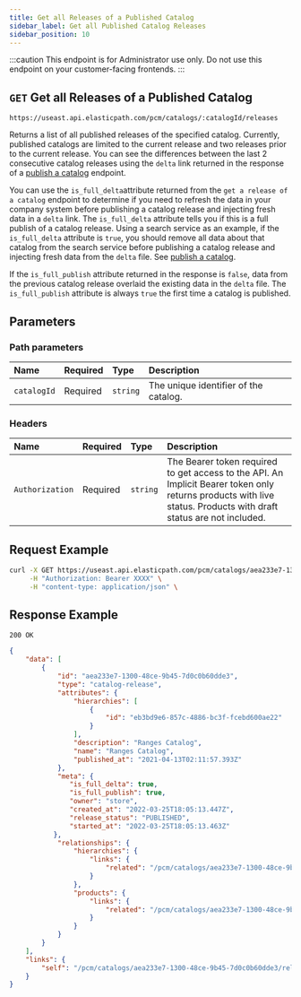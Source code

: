 ```yaml
---
title: Get all Releases of a Published Catalog
sidebar_label: Get all Published Catalog Releases
sidebar_position: 10
---
```


:::caution
This endpoint is for Administrator use only. Do not use this endpoint on your customer-facing frontends.
:::

## `GET` Get all Releases of a Published Catalog

```http
https://useast.api.elasticpath.com/pcm/catalogs/:catalogId/releases
```

Returns a list of all published releases of the specified catalog. Currently, published catalogs are limited to the current release and two releases prior to the current release. You can see the differences between the last 2 consecutive catalog releases using the `delta` link returned in the response of a [publish a catalog](/docs/pxm/catalogs/catalog-release-admin/publish-a-catalog) endpoint.

You can use the `is_full_delta`attribute returned from the `get a release of a catalog` endpoint to determine if you need to refresh the data in your company system before publishing a catalog release and injecting fresh data in a `delta` link. The `is_full_delta` attribute tells you if this is a full publish of a catalog release. Using a search service as an example, if the `is_full_delta` attribute is `true`, you should remove all data about that catalog from the search service before publishing a catalog release and injecting fresh data from the `delta` file. See [publish a catalog](/docs/pxm/catalogs/catalog-release-admin/publish-a-catalog).

If the `is_full_publish` attribute returned in the response is `false`, data from the previous catalog release overlaid the existing data in the `delta` file. The `is_full_publish` attribute is always `true` the first time a catalog is published.

## Parameters

### Path parameters

 | Name | Required | Type | Description |
 | :--- | :--- | :--- | :--- |
 | `catalogId` | Required | `string` | The unique identifier of the catalog. |

### Headers

| Name | Required | Type | Description |
| :--- | :--- | :--- | :--- |
| `Authorization` | Required | `string` | The Bearer token required to get access to the API. An Implicit Bearer token only returns products with live status. Products with draft status are not included. |

## Request Example

```bash
curl -X GET https://useast.api.elasticpath.com/pcm/catalogs/aea233e7-1300-48ce-9b45-7d0c0b60dde3/releases \
     -H "Authorization: Bearer XXXX" \
     -H "content-type: application/json" \
```

## Response Example

`200 OK`

```json
{
    "data": [
        {
            "id": "aea233e7-1300-48ce-9b45-7d0c0b60dde3",
            "type": "catalog-release",
            "attributes": {
                "hierarchies": [
                    {
                        "id": "eb3bd9e6-857c-4886-bc3f-fcebd600ae22"
                    }
                ],
                "description": "Ranges Catalog",
                "name": "Ranges Catalog",
                "published_at": "2021-04-13T02:11:57.393Z"
            },
            "meta": {
               "is_full_delta": true,
               "is_full_publish": true,
               "owner": "store",
               "created_at": "2022-03-25T18:05:13.447Z",
               "release_status": "PUBLISHED",
               "started_at": "2022-03-25T18:05:13.463Z"
           },
            "relationships": {
                "hierarchies": {
                    "links": {
                        "related": "/pcm/catalogs/aea233e7-1300-48ce-9b45-7d0c0b60dde3/releases/aea233e7-1300-48ce-9b45-7d0c0b60dde3/hierarchies"
                    }
                },
                "products": {
                    "links": {
                        "related": "/pcm/catalogs/aea233e7-1300-48ce-9b45-7d0c0b60dde3/releases/aea233e7-1300-48ce-9b45-7d0c0b60dde3/products"
                    }
                }
            }
        }
    ],
    "links": {
        "self": "/pcm/catalogs/aea233e7-1300-48ce-9b45-7d0c0b60dde3/releases"
    }
}
```
